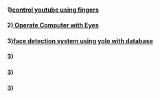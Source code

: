 #### 1)[control youtube using fingers](https://youtu.be/NGEyIfX4GGk?si=Py2alfaOsSj9wFyp)
#### 2)[ Operate Computer with Eyes](https://youtu.be/reseUaALZAw?si=tmNWhSeYkm4zSkqY)
#### 3)[face detection system using yolo with database](https://youtu.be/iBomaK2ARyI?si=nN7ytO6m3fKga_M7)
#### 3)
#### 3)
#### 3)
